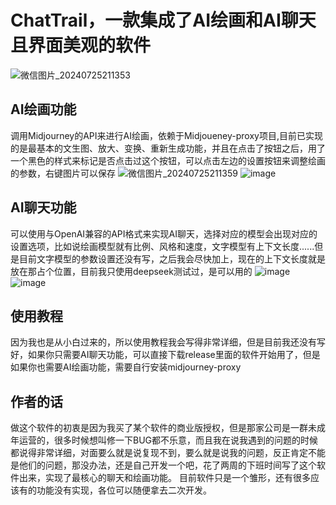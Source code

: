 # ChatTrail，一款集成了AI绘画和AI聊天且界面美观的软件
![微信图片_20240725211353](https://github.com/user-attachments/assets/fe045e60-f1a9-41ed-9f53-b44603d9fe30)
## AI绘画功能
调用Midjourney的API来进行AI绘画，依赖于Midjoueney-proxy项目,目前已实现的是最基本的文生图、放大、变换、重新生成功能，并且在点击了按钮之后，用了一个黑色的样式来标记是否点击过这个按钮，可以点击左边的设置按钮来调整绘画的参数，右键图片可以保存
![微信图片_20240725211359](https://github.com/user-attachments/assets/507e880c-064f-43ef-9537-4f94af290beb)
![image](https://github.com/user-attachments/assets/65b6d9a2-a7a6-44e9-83fe-1524991d2d39)
## AI聊天功能
可以使用与OpenAI兼容的API格式来实现AI聊天，选择对应的模型会出现对应的设置选项，比如说绘画模型就有比例、风格和速度，文字模型有上下文长度......但是目前文字模型的参数设置还没有写，之后我会尽快加上，现在的上下文长度就是放在那占个位置，目前我只使用deepseek测试过，是可以用的
![image](https://github.com/user-attachments/assets/7fc4f610-c3f9-4997-ac36-c61507529b24)
![image](https://github.com/user-attachments/assets/9d43b202-28e0-4af8-bb80-4a4fa90d19ed)
## 使用教程
因为我也是从小白过来的，所以使用教程我会写得非常详细，但是目前我还没有写好，如果你只需要AI聊天功能，可以直接下载release里面的软件开始用了，但是如果你也需要AI绘画功能，需要自行安装midjourney-proxy
## 作者的话
做这个软件的初衷是因为我买了某个软件的商业版授权，但是那家公司是一群未成年运营的，很多时候想叫修一下BUG都不乐意，而且我在说我遇到的问题的时候都说得非常详细，对面要么就是说复现不到，要么就是说我的问题，反正肯定不能是他们的问题，那没办法，还是自己开发一个吧，花了两周的下班时间写了这个软件出来，实现了最核心的聊天和绘画功能。
目前软件只是一个雏形，还有很多应该有的功能没有实现，各位可以随便拿去二次开发。
